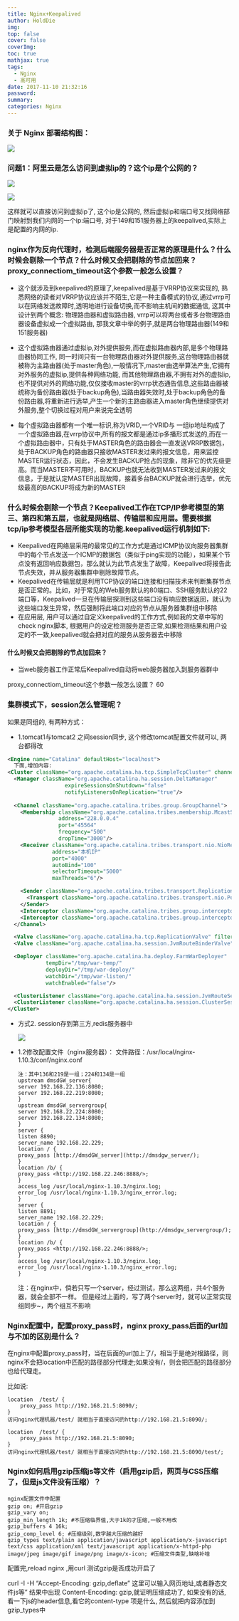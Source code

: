 ```yaml
---
title: Nginx+Keepalived
author: HoldDie
img: 
top: false
cover: false
coverImg: 
toc: true
mathjax: true
tags:
  - Nginx
  - 高可用
date: 2017-11-10 21:32:16
password:
summary:  
categories: Nginx
---
```




### 关于 Nginx 部署结构图：

![](https://www.holddie.com/img/20200105142347.png)

### 问题1：阿里云是怎么访问到虚拟ip的？这个ip是个公网的？

![](https://www.holddie.com/img/20200105142356.png)

![](https://www.holddie.com/img/20200105142403.png)

这样就可以直接访问到虚拟ip了, 这个ip是公网的, 然后虚拟ip和端口号又找网络部门映射到我们内网的一个ip:端口号, 对于149和151服务器上的keepalived,实际上是配置的内网的ip.

### nginx作为反向代理时，检测后端服务器是否正常的原理是什么？什么时候会剔除一个节点？什么时候又会把剔除的节点加回来？proxy_connectiom_timeout这个参数一般怎么设置？

+ 这个就涉及到keepalived的原理了,keepalived是基于VRRP协议来实现的, 熟悉网络的读者对VRRP协议应该并不陌生,它是一种主备模式的协议,通过vrrp可以在网络发送故障时,透明地进行设备切换,而不影响主机间的数据通信, 这其中设计到两个概念: 物理路由器和虚拟路由器, vrrp可以将两台或者多台物理路由器设备虚拟成一个虚拟路由, 那我文章中举的例子,就是两台物理路由器(149和151服务器)


+ 这个虚拟路由器通过虚拟ip,对外提供服务,而在虚拟路由器内部,是多个物理路由器协同工作, 同一时间只有一台物理路由器对外提供服务,这台物理路由器就被称为主路由器(处于master角色),一般情况下,master由选举算法产生,它拥有对外服务的虚拟ip,提供各种网络功能, 而其他物理路由器,不拥有对外的虚拟ip,也不提供对外的网络功能,仅仅接收master的vrrp状态通告信息,这些路由器被统称为备份路由器(处于backup角色),当路由器失效时,处于backup角色的备份路由器,将重新进行选举,产生一个新的主路由器进入master角色继续提供对外服务,整个切换过程对用户来说完全透明
+ 每个虚拟路由器都有一个唯一标识,称为VRID,一个VRID与 一组ip地址构成了一个虚拟路由器,在vrrp协议中,所有的报文都是通过ip多播形式发送的,而在一个虚拟路由器中，只有处于MASTER角色的路由器会一直发送VRRP数据包，处于BACKUP角色的路由器只接收MASTER发过来的报文信息，用来监控MASTER运行状态，因此，不会发生BACKUP抢占的现象，除非它的优先级更高。而当MASTER不可用时，BACKUP也就无法收到MASTER发过来的报文信息，于是就认定MASTER出现故障，接着多台BACKUP就会进行选举，优先级最高的BACKUP将成为新的MASTER

### 什么时候会剔除一个节点？Keepalived工作在TCP/IP参考模型的第三、第四和第五层，也就是网络层、传输层和应用层。需要根据tcp/ip参考模型各层所能实现的功能.keepalived运行机制如下:

+ Keepalived在网络层采用的最常见的工作方式是通过ICMP协议向服务器集群中的每个节点发送一个ICMP的数据包（类似于ping实现的功能），如果某个节点没有返回响应数据包，那么就认为此节点发生了故障，Keepalived将报告此节点失效，并从服务器集群中剔除故障节点。
+ Keepalived在传输层就是利用TCP协议的端口连接和扫描技术来判断集群节点是否正常的。比如，对于常见的Web服务默认的80端口、SSH服务默认的22端口等，Keepalived一旦在传输层探测到这些端口没有响应数据返回，就认为这些端口发生异常，然后强制将此端口对应的节点从服务器集群组中移除
+ 在应用层, 用户可以通过自定义keepalived的工作方式,例如我的文章中写的check nginx脚本, 根据用户的设定检测服务是否正常,如果检测结果和用户设定的不一致,keepalived就会把对应的服务从服务器去中移除

#### 什么时候又会把剔除的节点加回来？

+ 当web服务器工作正常后Keepalived自动将web服务器加入到服务器群中

proxy_connectiom_timeout这个参数一般怎么设置？  60

### 集群模式下，session怎么管理呢？

如果是同组的, 有两种方式：

+ 1.tomcat1与tomcat2 之间session同步, 这个修改tomcat配置文件就可以, 两台都得改

```xml
<Engine name="Catalina" defaultHost="localhost"> 
  下面,增加内容: 
<Cluster className="org.apache.catalina.ha.tcp.SimpleTcpCluster" channelSendOptions="8">  
  <Manager className="org.apache.catalina.ha.session.DeltaManager"  
                  expireSessionsOnShutdown="false"  
                  notifyListenersOnReplication="true"/>  
  
  <Channel className="org.apache.catalina.tribes.group.GroupChannel">  
    <Membership className="org.apache.catalina.tribes.membership.McastService"  
                address="228.0.0.4"  
                port="45564"  
                frequency="500"  
                dropTime="3000"/>  
    <Receiver className="org.apache.catalina.tribes.transport.nio.NioReceiver"  
              address="本机IP"  
              port="4000"  
              autoBind="100"  
              selectorTimeout="5000"  
              maxThreads="6"/>  

    <Sender className="org.apache.catalina.tribes.transport.ReplicationTransmitter">  
      <Transport className="org.apache.catalina.tribes.transport.nio.PooledParallelSender"/>  
    </Sender>  
    <Interceptor className="org.apache.catalina.tribes.group.interceptors.TcpFailureDetector"/>  
    <Interceptor className="org.apache.catalina.tribes.group.interceptors.MessageDispatch15Interceptor"/>  
  </Channel>  

  <Valve className="org.apache.catalina.ha.tcp.ReplicationValve" filter=""/>  
  <Valve className="org.apache.catalina.ha.session.JvmRouteBinderValve"/>  

  <Deployer className="org.apache.catalina.ha.deploy.FarmWarDeployer"  
            tempDir="/tmp/war-temp/"  
            deployDir="/tmp/war-deploy/"  
            watchDir="/tmp/war-listen/"  
            watchEnabled="false"/>  

  <ClusterListener className="org.apache.catalina.ha.session.JvmRouteSessionIDBinderListener"/>  
  <ClusterListener className="org.apache.catalina.ha.session.ClusterSessionListener"/>  
</Cluster>  
```

+ 方式2. session存到第三方,redis服务器中

  ![](https://www.holddie.com/img/20200105142553.png) 

+ 1.2修改配置文件（nginx服务器）： 
  文件路径：/usr/local/nginx-1.10.3/conf/nginx.conf 

  ```properties
  注：其中136和219是一组；224和134是一组 
  upstream dmsdGW_server{ 
  server 192.168.22.136:8080; 
  server 192.168.22.219:8080; 
  } 
  upstream dmsdGW_servergroup{ 
  server 192.168.22.224:8080; 
  server 192.168.22.134:8080; 
  } 
  server { 
  listen 8890; 
  server_name 192.168.22.229; 
  location / { 
  proxy_pass [http://dmsdGW_server](http://dmsdgw_server/); 
  } 
  location /b/ { 
  proxy_pass <http://192.168.22.246:8888/>; 
  } 
  access_log /usr/local/nginx-1.10.3/nginx.log; 
  error_log /usr/local/nginx-1.10.3/nginx_error.log; 
  } 
  server { 
  listen 8891; 
  server_name 192.168.22.229; 
  location / { 
  proxy_pass [http://dmsdGW_servergroup](http://dmsdgw_servergroup/); 
  } 
  location /b/ { 
  proxy_pass <http://192.168.22.246:8888/>; 
  } 
  access_log /usr/local/nginx-1.10.3/nginx.log; 
  error_log /usr/local/nginx-1.10.3/nginx_error.log; 
  } 
  ```

  注：在nginx中，倘若只写一个server，经过测试，那么这两组，共4个服务器，就会全部不一样。 
  但是经过上面的，写了两个server时，就可以正常实现组同步~，两个组互不影响

### Nginx配置中，配置proxy_pass时，nginx proxy_pass后面的url加与不加的区别是什么？

在nginx中配置proxy_pass时，当在后面的url加上了/，相当于是绝对根路径，则nginx不会把location中匹配的路径部分代理走;如果没有/，则会把匹配的路径部分也给代理走。

比如说:
```properties
location  /test/ {
	proxy_pass http://192.168.21.5:8090/;
}
访问nginx代理机器/test/ 就相当于直接访问的http://192.168.21.5:8090/;

location  /test/ {
	proxy_pass http://192.168.21.5:8090;
}
访问nginx代理机器/test/ 就相当于直接访问的http://192.168.21.5:8090/test/;
```
### Nginx如何启用gzip压缩js等文件（启用gzip后，网页与CSS压缩了，但是js文件没有压缩）？

```properties
nginx配置文件中配置  
gzip on; #开启gzip 
gzip_vary on; 
gzip_min_length 1k; #不压缩临界值,大于1k的才压缩,一般不用改 
gzip_buffers 4 16k; 
gzip_comp_level 6; #压缩级别,数字越大压缩的越好 
gzip_types text/plain application/javascript application/x-javascript text/css application/xml text/javascript application/x-httpd-php image/jpeg image/gif image/png image/x-icon; #压缩文件类型,缺啥补啥
```

 配置完,reload nginx ,用curl 测试gzip是否成功开启了 

curl -I -H “Accept-Encoding: gzip,deflate” 这里可以输入网页地址,或者静态文件js等”
结果中出现 Content-Encoding: gzip,就证明压缩成功了, 如果没有的话, 看一下js的header信息,看它的content-type 项是什么, 然后就把内容添加到gzip_types中 